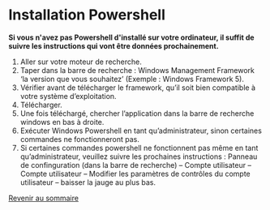 # Installation Powershell

__Si vous n'avez pas Powershell d'installé sur votre ordinateur, il suffit de suivre les instructions qui vont être données prochainement.__

1. Aller sur votre moteur de recherche.
2. Taper dans la barre de recherche : Windows Management Framework ‘la version que vous souhaitez’ (Exemple : Windows Framework 5).
3. Vérifier avant de télécharger le framework, qu’il soit bien compatible à votre système d’exploitation.
4. Télécharger.
5. Une fois téléchargé, chercher l’application dans la barre de recherche windows en bas à droite.
6. Exécuter Windows Powershell en tant qu’administrateur, sinon certaines commandes ne fonctionneront pas.
7. Si certaines commandes powershell ne fonctionnent pas même en tant qu’administrateur, veuillez suivre les prochaines instructions : Panneau de confinguration (dans la barre de recherche) – Compte utilisateur – Compte utilisateur – Modifier les paramètres de contrôles du compte utilisateur – baisser la jauge au plus bas.

[Revenir au sommaire](https://github.com/kevinguyodo/Powershell/blob/main/README.md)


